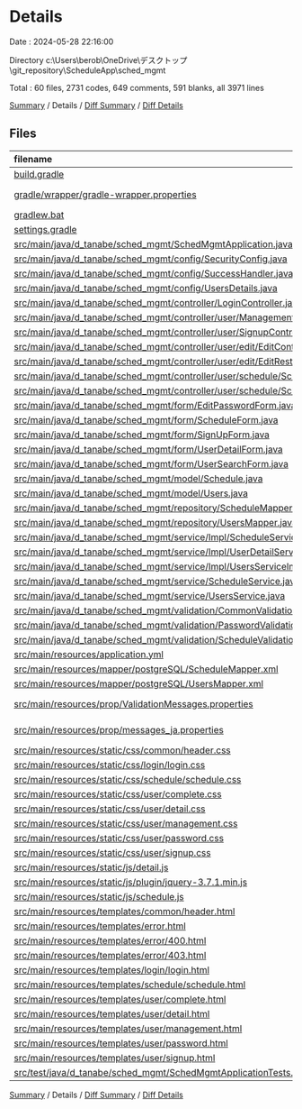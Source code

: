 # Details

Date : 2024-05-28 22:16:00

Directory c:\\Users\\berob\\OneDrive\\デスクトップ\\git_repository\\ScheduleApp\\sched_mgmt

Total : 60 files,  2731 codes, 649 comments, 591 blanks, all 3971 lines

[Summary](results.md) / Details / [Diff Summary](diff.md) / [Diff Details](diff-details.md)

## Files
| filename | language | code | comment | blank | total |
| :--- | :--- | ---: | ---: | ---: | ---: |
| [build.gradle](/build.gradle) | Groovy | 40 | 0 | 7 | 47 |
| [gradle/wrapper/gradle-wrapper.properties](/gradle/wrapper/gradle-wrapper.properties) | Java Properties | 7 | 0 | 1 | 8 |
| [gradlew.bat](/gradlew.bat) | Batch | 41 | 30 | 22 | 93 |
| [settings.gradle](/settings.gradle) | Groovy | 1 | 0 | 1 | 2 |
| [src/main/java/d_tanabe/sched_mgmt/SchedMgmtApplication.java](/src/main/java/d_tanabe/sched_mgmt/SchedMgmtApplication.java) | Java | 9 | 0 | 5 | 14 |
| [src/main/java/d_tanabe/sched_mgmt/config/SecurityConfig.java](/src/main/java/d_tanabe/sched_mgmt/config/SecurityConfig.java) | Java | 44 | 15 | 10 | 69 |
| [src/main/java/d_tanabe/sched_mgmt/config/SuccessHandler.java](/src/main/java/d_tanabe/sched_mgmt/config/SuccessHandler.java) | Java | 26 | 9 | 11 | 46 |
| [src/main/java/d_tanabe/sched_mgmt/config/UsersDetails.java](/src/main/java/d_tanabe/sched_mgmt/config/UsersDetails.java) | Java | 58 | 28 | 20 | 106 |
| [src/main/java/d_tanabe/sched_mgmt/controller/LoginController.java](/src/main/java/d_tanabe/sched_mgmt/controller/LoginController.java) | Java | 10 | 6 | 4 | 20 |
| [src/main/java/d_tanabe/sched_mgmt/controller/user/ManagementController.java](/src/main/java/d_tanabe/sched_mgmt/controller/user/ManagementController.java) | Java | 140 | 56 | 43 | 239 |
| [src/main/java/d_tanabe/sched_mgmt/controller/user/SignupController.java](/src/main/java/d_tanabe/sched_mgmt/controller/user/SignupController.java) | Java | 55 | 30 | 18 | 103 |
| [src/main/java/d_tanabe/sched_mgmt/controller/user/edit/EditController.java](/src/main/java/d_tanabe/sched_mgmt/controller/user/edit/EditController.java) | Java | 150 | 89 | 50 | 289 |
| [src/main/java/d_tanabe/sched_mgmt/controller/user/edit/EditRestController.java](/src/main/java/d_tanabe/sched_mgmt/controller/user/edit/EditRestController.java) | Java | 32 | 13 | 12 | 57 |
| [src/main/java/d_tanabe/sched_mgmt/controller/user/schedule/ScheduleController.java](/src/main/java/d_tanabe/sched_mgmt/controller/user/schedule/ScheduleController.java) | Java | 63 | 21 | 18 | 102 |
| [src/main/java/d_tanabe/sched_mgmt/controller/user/schedule/ScheduleRestController.java](/src/main/java/d_tanabe/sched_mgmt/controller/user/schedule/ScheduleRestController.java) | Java | 66 | 27 | 29 | 122 |
| [src/main/java/d_tanabe/sched_mgmt/form/EditPasswordForm.java](/src/main/java/d_tanabe/sched_mgmt/form/EditPasswordForm.java) | Java | 17 | 3 | 5 | 25 |
| [src/main/java/d_tanabe/sched_mgmt/form/ScheduleForm.java](/src/main/java/d_tanabe/sched_mgmt/form/ScheduleForm.java) | Java | 21 | 4 | 4 | 29 |
| [src/main/java/d_tanabe/sched_mgmt/form/SignUpForm.java](/src/main/java/d_tanabe/sched_mgmt/form/SignUpForm.java) | Java | 19 | 3 | 3 | 25 |
| [src/main/java/d_tanabe/sched_mgmt/form/UserDetailForm.java](/src/main/java/d_tanabe/sched_mgmt/form/UserDetailForm.java) | Java | 21 | 5 | 7 | 33 |
| [src/main/java/d_tanabe/sched_mgmt/form/UserSearchForm.java](/src/main/java/d_tanabe/sched_mgmt/form/UserSearchForm.java) | Java | 10 | 3 | 3 | 16 |
| [src/main/java/d_tanabe/sched_mgmt/model/Schedule.java](/src/main/java/d_tanabe/sched_mgmt/model/Schedule.java) | Java | 10 | 3 | 3 | 16 |
| [src/main/java/d_tanabe/sched_mgmt/model/Users.java](/src/main/java/d_tanabe/sched_mgmt/model/Users.java) | Java | 12 | 3 | 3 | 18 |
| [src/main/java/d_tanabe/sched_mgmt/repository/ScheduleMapper.java](/src/main/java/d_tanabe/sched_mgmt/repository/ScheduleMapper.java) | Java | 13 | 14 | 9 | 36 |
| [src/main/java/d_tanabe/sched_mgmt/repository/UsersMapper.java](/src/main/java/d_tanabe/sched_mgmt/repository/UsersMapper.java) | Java | 22 | 45 | 14 | 81 |
| [src/main/java/d_tanabe/sched_mgmt/service/Impl/ScheduleServiceImpl.java](/src/main/java/d_tanabe/sched_mgmt/service/Impl/ScheduleServiceImpl.java) | Java | 60 | 39 | 22 | 121 |
| [src/main/java/d_tanabe/sched_mgmt/service/Impl/UserDetailServiceImpl.java](/src/main/java/d_tanabe/sched_mgmt/service/Impl/UserDetailServiceImpl.java) | Java | 22 | 9 | 9 | 40 |
| [src/main/java/d_tanabe/sched_mgmt/service/Impl/UsersServiceImpl.java](/src/main/java/d_tanabe/sched_mgmt/service/Impl/UsersServiceImpl.java) | Java | 90 | 36 | 28 | 154 |
| [src/main/java/d_tanabe/sched_mgmt/service/ScheduleService.java](/src/main/java/d_tanabe/sched_mgmt/service/ScheduleService.java) | Java | 8 | 20 | 8 | 36 |
| [src/main/java/d_tanabe/sched_mgmt/service/UsersService.java](/src/main/java/d_tanabe/sched_mgmt/service/UsersService.java) | Java | 13 | 43 | 14 | 70 |
| [src/main/java/d_tanabe/sched_mgmt/validation/CommonValidation.java](/src/main/java/d_tanabe/sched_mgmt/validation/CommonValidation.java) | Java | 15 | 9 | 5 | 29 |
| [src/main/java/d_tanabe/sched_mgmt/validation/PasswordValidation.java](/src/main/java/d_tanabe/sched_mgmt/validation/PasswordValidation.java) | Java | 17 | 8 | 8 | 33 |
| [src/main/java/d_tanabe/sched_mgmt/validation/ScheduleValidation.java](/src/main/java/d_tanabe/sched_mgmt/validation/ScheduleValidation.java) | Java | 27 | 14 | 13 | 54 |
| [src/main/resources/application.yml](/src/main/resources/application.yml) | YAML | 13 | 0 | 1 | 14 |
| [src/main/resources/mapper/postgreSQL/ScheduleMapper.xml](/src/main/resources/mapper/postgreSQL/ScheduleMapper.xml) | XML | 21 | 3 | 3 | 27 |
| [src/main/resources/mapper/postgreSQL/UsersMapper.xml](/src/main/resources/mapper/postgreSQL/UsersMapper.xml) | XML | 60 | 8 | 1 | 69 |
| [src/main/resources/prop/ValidationMessages.properties](/src/main/resources/prop/ValidationMessages.properties) | Java Properties | 8 | 2 | 2 | 12 |
| [src/main/resources/prop/messages_ja.properties](/src/main/resources/prop/messages_ja.properties) | Java Properties | 1 | 0 | 0 | 1 |
| [src/main/resources/static/css/common/header.css](/src/main/resources/static/css/common/header.css) | CSS | 42 | 0 | 7 | 49 |
| [src/main/resources/static/css/login/login.css](/src/main/resources/static/css/login/login.css) | CSS | 72 | 0 | 12 | 84 |
| [src/main/resources/static/css/schedule/schedule.css](/src/main/resources/static/css/schedule/schedule.css) | CSS | 126 | 0 | 22 | 148 |
| [src/main/resources/static/css/user/complete.css](/src/main/resources/static/css/user/complete.css) | CSS | 43 | 0 | 8 | 51 |
| [src/main/resources/static/css/user/detail.css](/src/main/resources/static/css/user/detail.css) | CSS | 150 | 0 | 22 | 172 |
| [src/main/resources/static/css/user/management.css](/src/main/resources/static/css/user/management.css) | CSS | 198 | 0 | 38 | 236 |
| [src/main/resources/static/css/user/password.css](/src/main/resources/static/css/user/password.css) | CSS | 88 | 0 | 17 | 105 |
| [src/main/resources/static/css/user/signup.css](/src/main/resources/static/css/user/signup.css) | CSS | 139 | 0 | 21 | 160 |
| [src/main/resources/static/js/detail.js](/src/main/resources/static/js/detail.js) | JavaScript | 42 | 10 | 5 | 57 |
| [src/main/resources/static/js/plugin/jquery-3.7.1.min.js](/src/main/resources/static/js/plugin/jquery-3.7.1.min.js) | JavaScript | 1 | 1 | 1 | 3 |
| [src/main/resources/static/js/schedule.js](/src/main/resources/static/js/schedule.js) | JavaScript | 107 | 39 | 11 | 157 |
| [src/main/resources/templates/common/header.html](/src/main/resources/templates/common/header.html) | HTML | 28 | 0 | 3 | 31 |
| [src/main/resources/templates/error.html](/src/main/resources/templates/error.html) | HTML | 12 | 0 | 0 | 12 |
| [src/main/resources/templates/error/400.html](/src/main/resources/templates/error/400.html) | HTML | 14 | 0 | 0 | 14 |
| [src/main/resources/templates/error/403.html](/src/main/resources/templates/error/403.html) | HTML | 14 | 0 | 0 | 14 |
| [src/main/resources/templates/login/login.html](/src/main/resources/templates/login/login.html) | HTML | 27 | 0 | 0 | 27 |
| [src/main/resources/templates/schedule/schedule.html](/src/main/resources/templates/schedule/schedule.html) | HTML | 86 | 1 | 0 | 87 |
| [src/main/resources/templates/user/complete.html](/src/main/resources/templates/user/complete.html) | HTML | 21 | 0 | 0 | 21 |
| [src/main/resources/templates/user/detail.html](/src/main/resources/templates/user/detail.html) | HTML | 61 | 0 | 2 | 63 |
| [src/main/resources/templates/user/management.html](/src/main/resources/templates/user/management.html) | HTML | 113 | 0 | 1 | 114 |
| [src/main/resources/templates/user/password.html](/src/main/resources/templates/user/password.html) | HTML | 50 | 0 | 0 | 50 |
| [src/main/resources/templates/user/signup.html](/src/main/resources/templates/user/signup.html) | HTML | 46 | 0 | 0 | 46 |
| [src/test/java/d_tanabe/sched_mgmt/SchedMgmtApplicationTests.java](/src/test/java/d_tanabe/sched_mgmt/SchedMgmtApplicationTests.java) | Java | 9 | 0 | 5 | 14 |

[Summary](results.md) / Details / [Diff Summary](diff.md) / [Diff Details](diff-details.md)